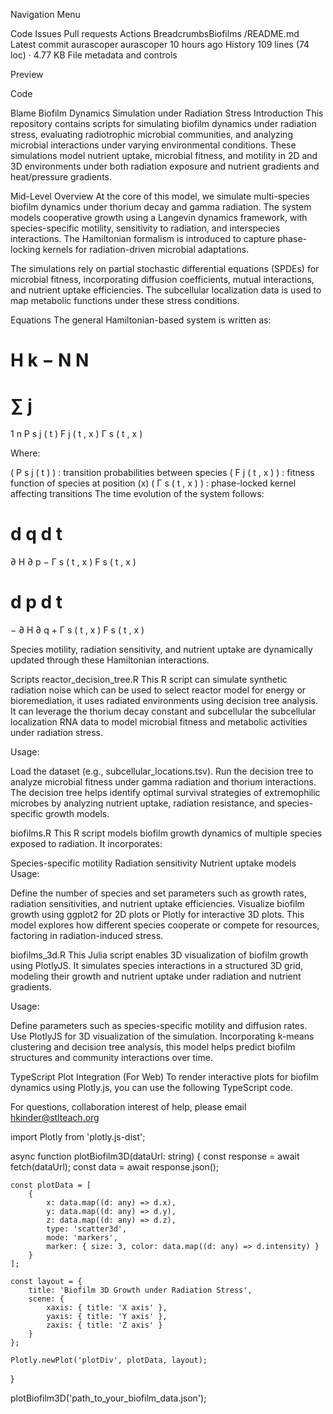 
Navigation Menu

Code
Issues
Pull requests
Actions
BreadcrumbsBiofilms
/README.md
Latest commit
aurascoper
aurascoper
10 hours ago
History
109 lines (74 loc) · 4.77 KB
File metadata and controls

Preview

Code

Blame
Biofilm Dynamics Simulation under Radiation Stress
Introduction
This repository contains scripts for simulating biofilm dynamics under radiation stress, evaluating radiotrophic microbial communities, and analyzing microbial interactions under varying environmental conditions. These simulations model nutrient uptake, microbial fitness, and motility in 2D and 3D environments under both radiation exposure and nutrient gradients and heat/pressure gradients.

Mid-Level Overview
At the core of this model, we simulate multi-species biofilm dynamics under thorium decay and gamma radiation. The system models cooperative growth using a Langevin dynamics framework, with species-specific motility, sensitivity to radiation, and interspecies interactions. The Hamiltonian formalism is introduced to capture phase-locking kernels for radiation-driven microbial adaptations.

The simulations rely on partial stochastic differential equations (SPDEs) for microbial fitness, incorporating diffusion coefficients, mutual interactions, and nutrient uptake efficiencies. The subcellular localization data is used to map metabolic functions under these stress conditions.

Equations
The general Hamiltonian-based system is written as:

H
k
−
N
N
=
∑
j
=
1
n
P
s
j
(
t
)
F
j
(
t
,
x
)
Γ
s
(
t
,
x
)

Where:

(
P
s
j
(
t
)
)
 : transition probabilities between species
(
F
j
(
t
,
x
)
)
 : fitness function of species at position (x)
(
Γ
s
(
t
,
x
)
)
: phase-locked kernel affecting transitions
The time evolution of the system follows:

d
q
d
t
=
∂
H
∂
p
−
Γ
s
(
t
,
x
)
F
s
(
t
,
x
)

d
p
d
t
=
−
∂
H
∂
q
+
Γ
s
(
t
,
x
)
F
s
(
t
,
x
)

Species motility, radiation sensitivity, and nutrient uptake are dynamically updated through these Hamiltonian interactions.

Scripts
reactor_decision_tree.R
This R script can simulate synthetic radiation noise which can be used to select reactor model for energy or bioremediation, it uses radiated environments using decision tree analysis. It can leverage the thorium decay constant and subcellular the subcellular localization RNA data to model microbial fitness and metabolic activities under radiation stress.

Usage:

Load the dataset (e.g., subcellular_locations.tsv).
Run the decision tree to analyze microbial fitness under gamma radiation and thorium interactions.
The decision tree helps identify optimal survival strategies of extremophilic microbes by analyzing nutrient uptake, radiation resistance, and species-specific growth models.

biofilms.R
This R script models biofilm growth dynamics of multiple species exposed to radiation. It incorporates:

Species-specific motility
Radiation sensitivity
Nutrient uptake models
Usage:

Define the number of species and set parameters such as growth rates, radiation sensitivities, and nutrient uptake efficiencies.
Visualize biofilm growth using ggplot2 for 2D plots or Plotly for interactive 3D plots.
This model explores how different species cooperate or compete for resources, factoring in radiation-induced stress.

biofilms_3d.R
This Julia script enables 3D visualization of biofilm growth using PlotlyJS. It simulates species interactions in a structured 3D grid, modeling their growth and nutrient uptake under radiation and nutrient gradients.

Usage:

Define parameters such as species-specific motility and diffusion rates.
Use PlotlyJS for 3D visualization of the simulation.
Incorporating k-means clustering and decision tree analysis, this model helps predict biofilm structures and community interactions over time.

TypeScript Plot Integration (For Web)
To render interactive plots for biofilm dynamics using Plotly.js, you can use the following TypeScript code.

For questions, collaboration interest of help, please email hkinder@stlteach.org

import Plotly from 'plotly.js-dist';

async function plotBiofilm3D(dataUrl: string) {
    const response = await fetch(dataUrl);
    const data = await response.json();

    const plotData = [
        {
            x: data.map((d: any) => d.x),
            y: data.map((d: any) => d.y),
            z: data.map((d: any) => d.z),
            type: 'scatter3d',
            mode: 'markers',
            marker: { size: 3, color: data.map((d: any) => d.intensity) }
        }
    ];

    const layout = {
        title: 'Biofilm 3D Growth under Radiation Stress',
        scene: {
            xaxis: { title: 'X axis' },
            yaxis: { title: 'Y axis' },
            zaxis: { title: 'Z axis' }
        }
    };

    Plotly.newPlot('plotDiv', plotData, layout);
}

plotBiofilm3D('path_to_your_biofilm_data.json');
